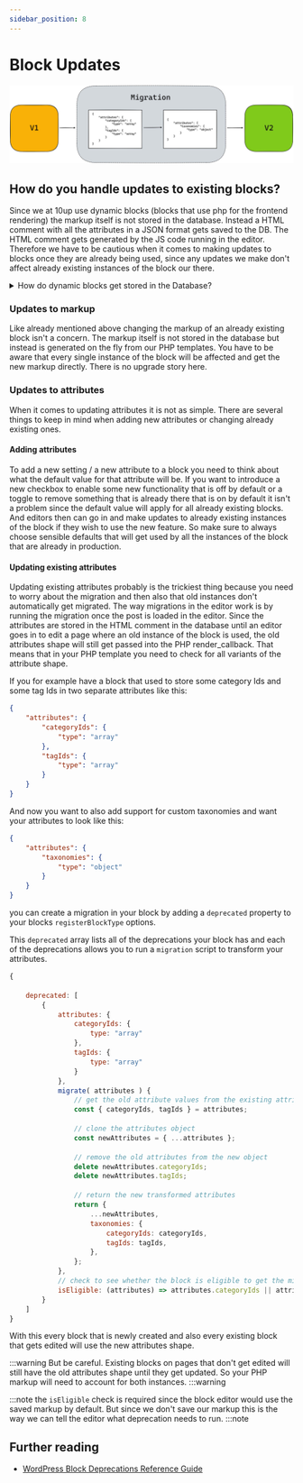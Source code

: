 ```yaml
---
sidebar_position: 8
---
```


# Block Updates

![Block Migration Illustration](../../static/img/block-migration.jpg)

## How do you handle updates to existing blocks?

Since we at 10up use dynamic blocks (blocks that use php for the frontend rendering) the markup itself is not stored in the database. Instead a HTML comment with all the attributes in a JSON format gets saved to the DB. The HTML comment gets generated by the JS code running in the editor. Therefore we have to be cautious when it comes to making updates to blocks once they are already being used, since any updates we make don't affect already existing instances of the block our there.

<details>
<summary>How do dynamic blocks get stored in the Database?</summary>
If dynamic blocks define their `save` function to return `null` there still is some information that needs to get saved to the database. WordPress handles this automatically in its serialization step. Every attribute that isn't already used within the `save`, which means every attribute for blocks that don't have a `save` method, will get stored in a JSON format within the HTML comment of the block itself.

```html title="Serialized markup stored in the database"
<!-- wp:namespace/carousel -->
<!-- wp:namespace/slide {"headline":"This is a Headline","summary":"And some description text","linkText":"Read More","linkUrl":"https://example.com/","image":{269},"isEditingImage":false} /-->
<!-- wp:namespace/slide {"headline":"This is a Headline","summary":"And some description text","linkText":"Read More","linkUrl":"https://example.com/","image":{269},"isEditingImage":false} /-->
<!-- /wp:namespace/carousel -->
```

</details>

### Updates to markup

Like already mentioned above changing the markup of an already existing block isn't a concern. The markup itself is not stored in the database but instead is generated on the fly from our PHP templates. You have to be aware that every single instance of the block will be affected and get the new markup directly. There is no upgrade story here.

### Updates to attributes

When it comes to updating attributes it is not as simple. There are several things to keep in mind when adding new attributes or changing already existing ones.

#### Adding attributes

To add a new setting / a new attribute to a block you need to think about what the default value for that attribute will be. If you want to introduce a new checkbox to enable some new functionality that is off by default or a toggle to remove something that is already there that is on by default it isn't a problem since the default value will apply for all already existing blocks. And editors then can go in and make updates to already existing instances of the block if they wish to use the new feature. So make sure to always choose sensible defaults that will get used by all the instances of the block that are already in production.

#### Updating existing attributes

Updating existing attributes probably is the trickiest thing because you need to worry about the migration and then also that old instances don't automatically get migrated. The way migrations in the editor work is by running the migration once the post is loaded in the editor. Since the attributes are stored in the HTML comment in the database until an editor goes in to edit a page where an old instance of the block is used, the old attributes shape will still get passed into the PHP render_callback. That means that in your PHP template you need to check for all variants of the attribute shape.

If you for example have a block that used to store some category Ids and some tag Ids in two separate attributes like this:

```json
{
	"attributes": {
		"categoryIds": {
			"type": "array"
		},
		"tagIds": {
			"type": "array"
		}
	}
}
```

And now you want to also add support for custom taxonomies and want your attributes to look like this:

```json
{
	"attributes": {
		"taxonomies": {
			"type": "object"
		}
	}
}
```

you can create a migration in your block by adding a `deprecated` property to your blocks `registerBlockType` options.

This `deprecated` array lists all of the deprecations your block has and each of the deprecations allows you to run a `migration` script to transform your attributes.

```js
{

	deprecated: [
		{
			attributes: {
				categoryIds: {
					type: "array"
				},
				tagIds: {
					type: "array"
				}
			},
			migrate( attributes ) {
				// get the old attribute values from the existing attributes
				const { categoryIds, tagIds } = attributes;

				// clone the attributes object
				const newAttributes = { ...attributes };

				// remove the old attributes from the new object
				delete newAttributes.categoryIds;
				delete newAttributes.tagIds;

				// return the new transformed attributes
				return {
					...newAttributes,
					taxonomies: {
						categoryIds: categoryIds,
						tagIds: tagIds,
					},
				};
			},
			// check to see whether the block is eligible to get the migration
			isEligible: (attributes) => attributes.categoryIds || attributes.tagIds
		}
	]
}
```

With this every block that is newly created and also every existing block that gets edited will use the new attributes shape.

:::warning
But be careful. Existing blocks on pages that don't get edited will still have the old attributes shape until they get updated. So your PHP markup will need to account for both instances.
:::warning

:::note
the `isEligible` check is required since the block editor would use the saved markup by default. But since we don't save our markup this is the way we can tell the editor what deprecation needs to run.
:::note

## Further reading

- [WordPress Block Deprecations Reference Guide](https://github.com/WordPress/gutenberg/blob/trunk/docs/reference-guides/block-api/block-deprecation.md)
